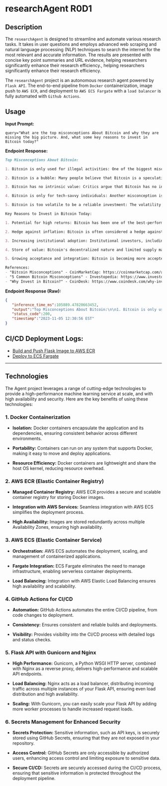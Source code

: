 # researchAgent R0D1

## Description

The `researchAgent` is designed to streamline and automate various research tasks. It takes in user questions and employs advanced web scraping and natural language processing (NLP) techniques to search the internet for the most relevant and accurate information. The results are presented with concise key point summaries and URL evidence, helping researchers significantly enhance their research efficiency., helping researchers significantly enhance their research efficiency.

The `researchAgent` project is an autonomous research agent powered by `Flask API`. The end-to-end pipeline from `Docker` containerization, image push to `AWS ECR`, and deployment to `AWS ECS Fargate` with a `load balancer` is fully automated with `Github Actions`.

## Usage

**Input Prompt:**

```markdon
query="What are the top misconceptions About Bitcoin and why they are missing the big picture. And, what some key reasons to invest in Bitcoin today?"
```

**Endpoint Response:**

```markdown
Top Misconceptions About Bitcoin:

1. Bitcoin is only used for illegal activities: One of the biggest misconceptions about Bitcoin is that it is primarily used for illegal activities such as money laundering and buying drugs. While it is true that Bitcoin has been used in some illegal transactions, the majority of Bitcoin transactions are legitimate. Bitcoin provides a transparent and traceable ledger, making it less attractive for illegal activities compared to cash.

2. Bitcoin is a bubble: Many people believe that Bitcoin is a speculative bubble that will eventually burst. While Bitcoin has experienced significant price volatility in the past, it has also shown resilience and continued growth over the years. The increasing adoption by institutional investors and the integration of Bitcoin into mainstream financial services indicate that it is becoming a more established asset class.

3. Bitcoin has no intrinsic value: Critics argue that Bitcoin has no intrinsic value because it is not backed by any physical asset or government. However, Bitcoin's value is derived from its scarcity, utility as a decentralized digital currency, and the underlying technology called blockchain. The limited supply of Bitcoin and its potential as a store of value give it value in the eyes of its users.

4. Bitcoin is only for tech-savvy individuals: Another misconception is that Bitcoin is only for tech-savvy individuals who understand complex cryptographic concepts. While it is true that a basic understanding of blockchain technology is beneficial, there are user-friendly platforms and wallets that make it easy for anyone to buy, store, and use Bitcoin. The user experience has significantly improved over the years, making it more accessible to the general public.

5. Bitcoin is too volatile to be a reliable investment: The volatility of Bitcoin's price is often cited as a reason to avoid investing in it. While it is true that Bitcoin's price can experience significant fluctuations, it is important to consider the long-term trend. Historically, Bitcoin has shown a pattern of increasing in value over time, despite short-term volatility. Additionally, the volatility of Bitcoin can also present opportunities for traders and investors who can capitalize on price movements.

Key Reasons to Invest in Bitcoin Today:

1. Potential for high returns: Bitcoin has been one of the best-performing assets in the past decade, with significant price appreciation. Investing in Bitcoin has the potential to generate high returns, especially considering its limited supply and increasing demand.

2. Hedge against inflation: Bitcoin is often considered a hedge against traditional fiat currencies and inflation. With central banks around the world printing money and increasing the money supply, Bitcoin's scarcity and decentralized nature make it an attractive option for preserving wealth.

3. Increasing institutional adoption: Institutional investors, including hedge funds, asset managers, and corporations, are increasingly entering the Bitcoin market. This institutional adoption brings credibility and liquidity to the market, making it more attractive for individual investors.

4. Store of value: Bitcoin's decentralized nature and limited supply make it a potential store of value. Some investors view Bitcoin as digital gold, a hedge against economic uncertainty and a way to preserve wealth over the long term.

5. Growing acceptance and integration: Bitcoin is becoming more accepted and integrated into mainstream financial services. Major payment processors, such as PayPal, have started allowing users to buy, sell, and hold Bitcoin. This growing acceptance and integration increase the utility and potential value of Bitcoin.

References:
- "Bitcoin Misconceptions" - CoinMarketCap: https://coinmarketcap.com/alexandria/article/bitcoin-misconceptions
- "5 Common Bitcoin Misconceptions" - Investopedia: https://www.investopedia.com/tech/5-common-bitcoin-misconceptions/
- "Why Invest in Bitcoin?" - CoinDesk: https://www.coindesk.com/why-invest-in-bitcoin
```

**Endpoint Response (Raw):**

```json
{
   "inference_time_ms":105889.47820663452,
   "output":"Top Misconceptions About Bitcoin:\n\n1. Bitcoin is only used for illegal activities: One of the biggest misconceptions about Bitcoin is that it is primarily used for illegal activities such as money laundering and buying drugs. While it is true that Bitcoin has been used in some illegal transactions, the majority of Bitcoin transactions are legitimate. Bitcoin provides a transparent and traceable ledger, making it less attractive for illegal activities compared to cash.\n\n2. Bitcoin is a bubble: Many people believe that Bitcoin is a speculative bubble that will eventually burst. While Bitcoin has experienced significant price volatility in the past, it has also shown resilience and continued growth over the years. The increasing adoption by institutional investors and the integration of Bitcoin into mainstream financial services indicate that it is becoming a more established asset class.\n\n3. Bitcoin has no intrinsic value: Critics argue that Bitcoin has no intrinsic value because it is not backed by any physical asset or government. However, Bitcoin\\'s value is derived from its scarcity, utility as a decentralized digital currency, and the underlying technology called blockchain. The limited supply of Bitcoin and its potential as a store of value give it value in the eyes of its users.\n\n4. Bitcoin is only for tech-savvy individuals: Another misconception is that Bitcoin is only for tech-savvy individuals who understand complex cryptographic concepts. While it is true that a basic understanding of blockchain technology is beneficial, there are user-friendly platforms and wallets that make it easy for anyone to buy, store, and use Bitcoin. The user experience has significantly improved over the years, making it more accessible to the general public.\n\n5. Bitcoin is too volatile to be a reliable investment: The volatility of Bitcoin\\'s price is often cited as a reason to avoid investing in it. While it is true that Bitcoin\\'s price can experience significant fluctuations, it is important to consider the long-term trend. Historically, Bitcoin has shown a pattern of increasing in value over time, despite short-term volatility. Additionally, the volatility of Bitcoin can also present opportunities for traders and investors who can capitalize on price movements.\n\nKey Reasons to Invest in Bitcoin Today:\n\n1. Potential for high returns: Bitcoin has been one of the best-performing assets in the past decade, with significant price appreciation. Investing in Bitcoin has the potential to generate high returns, especially considering its limited supply and increasing demand.\n\n2. Hedge against inflation: Bitcoin is often considered a hedge against traditional fiat currencies and inflation. With central banks around the world printing money and increasing the money supply, Bitcoin\\'s scarcity and decentralized nature make it an attractive option for preserving wealth.\n\n3. Increasing institutional adoption: Institutional investors, including hedge funds, asset managers, and corporations, are increasingly entering the Bitcoin market. This institutional adoption brings credibility and liquidity to the market, making it more attractive for individual investors.\n\n4. Store of value: Bitcoin\\'s decentralized nature and limited supply make it a potential store of value. Some investors view Bitcoin as digital gold, a hedge against economic uncertainty and a way to preserve wealth over the long term.\n\n5. Growing acceptance and integration: Bitcoin is becoming more accepted and integrated into mainstream financial services. Major payment processors, such as PayPal, have started allowing users to buy, sell, and hold Bitcoin. This growing acceptance and integration increase the utility and potential value of Bitcoin.\n\nReferences:\n- \"Bitcoin Misconceptions\" - CoinMarketCap: https://coinmarketcap.com/alexandria/article/bitcoin-misconceptions\n- \"5 Common Bitcoin Misconceptions\" - Investopedia: https://www.investopedia.com/tech/5-common-bitcoin-misconceptions/\n- \"Why Invest in Bitcoin?\" - CoinDesk: https://www.coindesk.com/why-invest-in-bitcoin",
   "status_code":200,
   "timestamp":"2023-11-05 12:30:56 EST"
}
```


## CI/CD Deployment Logs:

- [Build and Push Flask Image to AWS ECR](https://github.com/HieuFromWaterloo/researchAgent/actions/workflows/main_ecr.yaml)
- [Deploy to ECS Fargate](https://github.com/HieuFromWaterloo/researchAgent/actions/workflows/main_ecs.yaml)

---

## Technologies

The Agent project leverages a range of cutting-edge technologies to provide a high-performance machine learning service at scale, and with high availability and security. Here are the key benefits of using these technologies:

### 1. Docker Containerization

- **Isolation:** Docker containers encapsulate the application and its dependencies, ensuring consistent behavior across different environments.

- **Portability:** Containers can run on any system that supports Docker, making it easy to move and deploy applications.

- **Resource Efficiency:** Docker containers are lightweight and share the host OS kernel, reducing resource overhead.

### 2. AWS ECR (Elastic Container Registry)

- **Managed Container Registry:** AWS ECR provides a secure and scalable container registry for storing Docker images.

- **Integration with AWS Services:** Seamless integration with AWS ECS simplifies the deployment process.

- **High Availability:** Images are stored redundantly across multiple Availability Zones, ensuring high availability.

### 3. AWS ECS (Elastic Container Service)

- **Orchestration:** AWS ECS automates the deployment, scaling, and management of containerized applications.

- **Fargate Integration:** ECS Fargate eliminates the need to manage infrastructure, enabling serverless container deployments.

- **Load Balancing:** Integration with AWS Elastic Load Balancing ensures high availability and scalability.

### 4. GitHub Actions for CI/CD

- **Automation:** GitHub Actions automates the entire CI/CD pipeline, from code changes to deployment.

- **Consistency:** Ensures consistent and reliable builds and deployments.

- **Visibility:** Provides visibility into the CI/CD process with detailed logs and status checks.

### 5. Flask API with Gunicorn and Nginx

- **High Performance:** Gunicorn, a Python WSGI HTTP server, combined with Nginx as a reverse proxy, delivers high-performance and scalable API endpoints.

- **Load Balancing:** Nginx acts as a load balancer, distributing incoming traffic across multiple instances of your Flask API, ensuring even load distribution and high availability.

- **Scaling:** With Gunicorn, you can easily scale your Flask API by adding more worker processes to handle increased request loads.

### 6. Secrets Management for Enhanced Security

- **Secrets Protection:** Sensitive information, such as API keys, is securely stored using GitHub Secrets, ensuring that they are not exposed in your repository.

- **Access Control:** GitHub Secrets are only accessible by authorized users, enhancing access control and limiting exposure to sensitive data.

- **Secure CI/CD:** Secrets are securely accessed during the CI/CD process, ensuring that sensitive information is protected throughout the deployment pipeline.
